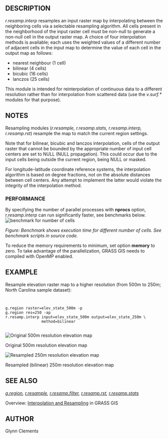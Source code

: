 
## DESCRIPTION

*r.resamp.interp* resamples an input raster map by interpolating between
the neighboring cells via a selectable resampling algorithm. All cells
present in the neighborhood of the input raster cell must be non-null to
generate a non-null cell in the output raster map. A choice of four
interpolation methods is available; each uses the weighted values of a different
number of adjacent cells in the input map to determine the value of each
cell in the output map as follows:

* nearest neighbour (1 cell)
* bilinear (4 cells)
* bicubic (16 cells)
* lanczos (25 cells)

This module is intended for reinterpolation of continuous data
to a different resolution rather than for interpolation from scattered data
(use the *v.surf.\** modules for that purpose).

## NOTES

Resampling modules (*r.resample, r.resamp.stats, r.resamp.interp,
r.resamp.rst*) resample the map to match the current region settings.

Note that for bilinear, bicubic and lanczos interpolation,
cells of the output raster that cannot be bounded by the appropriate number
of input cell centers are set to NULL (NULL propagation). This could occur
due to the input cells being outside the current region, being NULL or masked.

For longitude-latitude coordinate reference systems,
the interpolation algorithm is based on
degree fractions, not on the absolute distances between cell centers. Any
attempt to implement the latter would violate the integrity of the
interpolation method.

### PERFORMANCE

By specifying the number of parallel processes with **nprocs** option,
*r.resamp.interp* can run significantly faster, see benchmarks below.
![benchmark for number of cells](r_resamp_interp_benchmark_size.png)

*Figure: Benchmark shows execution time for different
number of cells. See benchmark scripts in source code.*

To reduce the memory requirements to minimum, set option **memory** to zero.
To take advantage of the parallelization, GRASS GIS
needs to compiled with OpenMP enabled.

## EXAMPLE

Resample elevation raster map to a higher resolution (from 500m to 250m;
North Carolina sample dataset):

```


g.region raster=elev_state_500m -p
g.region res=250 -ap
r.resamp.interp input=elev_state_500m output=elev_state_250m \
                method=bilinear


```

![Original 500m resolution elevation map](r_resamp_interp_orig_500m.png)

Original 500m resolution elevation map

![Resampled 250m resolution elevation map](r_resamp_interp_new_250m.png)

Resampled (bilinear) 250m resolution elevation map

## SEE ALSO

*[g.region](g.region.html),
[r.resample](r.resample.html),
[r.resamp.filter](r.resamp.filter.html),
[r.resamp.rst](r.resamp.rst.html),
[r.resamp.stats](r.resamp.stats.html)*

Overview: [Interpolation and Resampling](https://grasswiki.osgeo.org/wiki/Interpolation) in GRASS GIS

## AUTHOR

Glynn Clements
